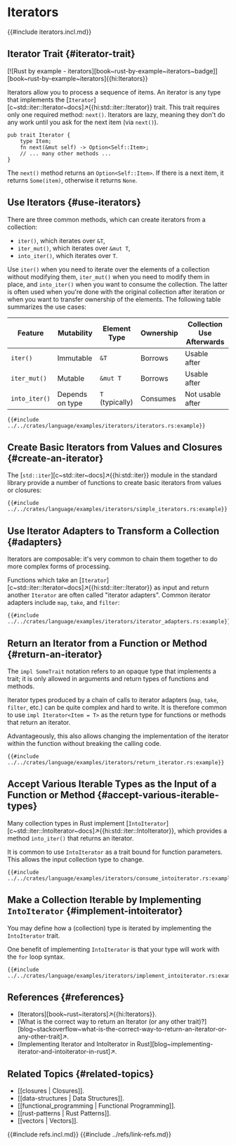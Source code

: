 # Iterators

{{#include iterators.incl.md}}

## Iterator Trait {#iterator-trait}

[![Rust by example - iterators][book~rust-by-example~iterators~badge]][book~rust-by-example~iterators]{{hi:Iterators}}

Iterators allow you to process a sequence of items. An iterator is any type that implements the [`Iterator`][c~std::iter::Iterator~docs]↗{{hi:std::iter::Iterator}} trait. This trait requires only one required method: `next()`. Iterators are lazy, meaning they don't do any work until you ask for the next item (via `next()`).

```rust,noplayground
pub trait Iterator {
    type Item;
    fn next(&mut self) -> Option<Self::Item>;
    // ... many other methods ...
}
```

The `next()` method returns an `Option<Self::Item>`. If there is a next item, it returns `Some(item)`, otherwise it returns `None`.

## Use Iterators {#use-iterators}

There are three common methods, which can create iterators from a collection:

- `iter()`, which iterates over `&T`,
- `iter_mut()`, which iterates over `&mut T`,
- `into_iter()`, which iterates over `T`.

Use `iter()` when you need to iterate over the elements of a collection without modifying them, `iter_mut()` when you need to modify them in place, and `into_iter()` when you want to consume the collection. The latter is often used when you're done with the original collection after iteration or when you want to transfer ownership of the elements. The following table summarizes the use cases:

| Feature | Mutability | Element Type | Ownership | Collection Use Afterwards |
|---|---|---|---|---|
| `iter()` | Immutable | `&T` | Borrows | Usable after |
| `iter_mut()` | Mutable | `&mut T` | Borrows | Usable after |
| `into_iter()` | Depends on type | `T` (typically) | Consumes | Not usable after |

```rust,editable
{{#include ../../crates/language/examples/iterators/iterators.rs:example}}
```

## Create Basic Iterators from Values and Closures {#create-an-iterator}

The [`std::iter`][c~std::iter~docs]↗{{hi:std::iter}} module in the standard library provide a number of functions to create basic iterators from values or closures:

```rust,editable
{{#include ../../crates/language/examples/iterators/simple_iterators.rs:example}}
```

## Use Iterator Adapters to Transform a Collection {#adapters}

Iterators are composable: it's very common to chain them together to do more complex forms of processing.

Functions which take an [`Iterator`][c~std::iter::Iterator~docs]↗{{hi:std::iter::Iterator}} as input and return another `Iterator` are often called "iterator adapters". Common iterator adapters include `map`, `take`, and `filter`:

```rust,editable
{{#include ../../crates/language/examples/iterators/iterator_adapters.rs:example}}
```

## Return an Iterator from a Function or Method {#return-an-iterator}

The `impl SomeTrait` notation refers to an opaque type that implements a trait; it is only allowed in arguments and return types of functions and methods.

Iterator types produced by a chain of calls to iterator adapters (`map`, `take`, `filter`, etc.) can be quite complex and hard to write.
It is therefore common to use `impl Iterator<Item = T>` as the return type for functions or methods that return an iterator.

Advantageously, this also allows changing the implementation of the iterator within the function without breaking the calling code.

```rust,editable
{{#include ../../crates/language/examples/iterators/return_iterator.rs:example}}
```

## Accept Various Iterable Types as the Input of a Function or Method {#accept-various-iterable-types}

Many collection types in Rust implement [`IntoIterator`][c~std::iter::IntoIterator~docs]↗{{hi:std::iter::IntoIterator}}, which provides a method `into_iter()` that returns an iterator.

It is common to use `IntoIterator` as a trait bound for function parameters. This allows the input collection type to change.

```rust,editable
{{#include ../../crates/language/examples/iterators/consume_intoiterator.rs:example}}
```

## Make a Collection Iterable by Implementing `IntoIterator` {#implement-intoiterator}

You may define how a (collection) type is iterated by implementing the `IntoIterator` trait.

One benefit of implementing `IntoIterator` is that your type will work with the `for` loop syntax.

```rust,editable
{{#include ../../crates/language/examples/iterators/implement_intoiterator.rs:example}}
```

## References {#references}

- [Iterators][book~rust~iterators]↗{{hi:Iterators}}.
- [What is the correct way to return an Iterator (or any other trait)?][blog~stackoverflow~what-is-the-correct-way-to-return-an-iterator-or-any-other-trait]↗.
- [Implementing Iterator and IntoIterator in Rust][blog~implementing-iterator-and-intoiterator-in-rust]↗.

## Related Topics {#related-topics}

- [[closures | Closures]].
- [[data-structures | Data Structures]].
- [[functional_programming | Functional Programming]].
- [[rust-patterns | Rust Patterns]].
- [[vectors | Vectors]].

{{#include refs.incl.md}}
{{#include ../refs/link-refs.md}}

<div class="hidden">
</div>
